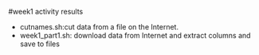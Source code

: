 #week1 activity results
- cutnames.sh:cut data from a file on the Internet.
- week1_part1.sh: download data from Internet and extract columns and save to files

